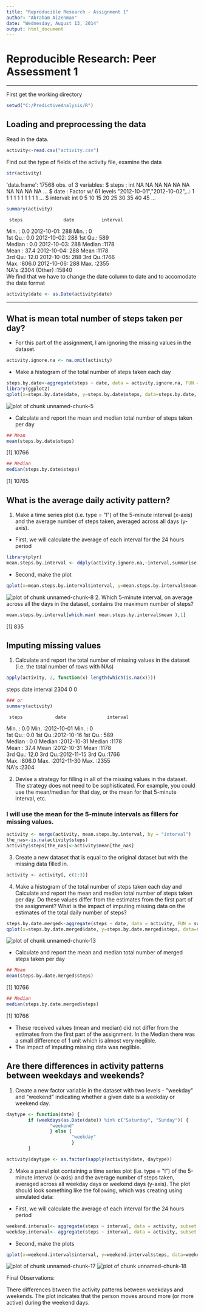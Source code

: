 ```yaml
---
title: "Reproducible Research - Assignment 1"
author: "Abraham Aizenman"
date: "Wednesday, August 13, 2014"
output: html_document
---
```


# Reproducible Research: Peer Assessment 1


---

First get the working directory

```r
setwd("C:/PredictiveAnalysis/R")
```

## Loading and preprocessing the data

Read in the data.

```r
activity<-read.csv("activity.csv")
```
Find out the type of fields of the activity file, examine the data

```r
str(activity)
```

'data.frame':	17568 obs. of  3 variables:
 $ steps   : int  NA NA NA NA NA NA NA NA NA NA ...
 $ date    : Factor w/ 61 levels "2012-10-01","2012-10-02",..: 1 1 1 1 1 1 1 1 1 1 ...
 $ interval: int  0 5 10 15 20 25 30 35 40 45 ...

```r
summary(activity)
```

     steps               date          interval   
 Min.   :  0.0   2012-10-01:  288   Min.   :   0  
 1st Qu.:  0.0   2012-10-02:  288   1st Qu.: 589  
 Median :  0.0   2012-10-03:  288   Median :1178  
 Mean   : 37.4   2012-10-04:  288   Mean   :1178  
 3rd Qu.: 12.0   2012-10-05:  288   3rd Qu.:1766  
 Max.   :806.0   2012-10-06:  288   Max.   :2355  
 NA's   :2304    (Other)   :15840                 
We find that we have to change the date column to date and to accomodate the date format

```r
activity$date <- as.Date(activity$date)
```
---------

## What is mean total number of steps taken per day?
- For this part of the assignment, I am ignoring the missing values in the dataset.

```r
activity.ignore.na <- na.omit(activity)
```

- Make a histogram of the total number of steps taken each day

```r
steps.by.date<-aggregate(steps ~ date, data = activity.ignore.na, FUN = sum)
library(ggplot2)
qplot(x=steps.by.date$date, y=steps.by.date$steps, data=steps.by.date, geom='bar', stat='identity')+ geom_bar(fill="#F0E442", colour="black", stat="identity")+ labs(title='Number of steps taken daily\n',y='Total steps per day', x='Date')
```

![plot of chunk unnamed-chunk-5](figure/unnamed-chunk-5.png) 

- Calculate and report the mean and median total number of steps taken per day

```r
## Mean
mean(steps.by.date$steps)
```

[1] 10766

```r
## Median
median(steps.by.date$steps)
```

[1] 10765
## What is the average daily activity pattern?
1. Make a time series plot (i.e. type = "l") of the 5-minute interval (x-axis) and the average number of steps taken, averaged across all days (y-axis).

- First, we will calculate the average of each interval for the 24 hours period

```r
library(plyr)
mean.steps.by.interval <- ddply(activity.ignore.na,~interval,summarise,mean=mean(steps))
```
- Second, make the plot

```r
qplot(x=mean.steps.by.interval$interval, y=mean.steps.by.interval$mean, data=mean.steps.by.interval, geom='line')+ geom_line(colour="blue", stat="identity")+ labs(title='Average Number of Steps Taken Averaged Across All Days\n',y='Averaged across all days', x='Total intervals in 24 Hours')
```

![plot of chunk unnamed-chunk-8](figure/unnamed-chunk-8.png) 
2. Which 5-minute interval, on average across all the days in the dataset, contains the maximum number of steps?

```r
mean.steps.by.interval[which.max( mean.steps.by.interval$mean ),1]
```

[1] 835
## Imputing missing values
1. Calculate and report the total number of missing values in the dataset (i.e. the total number of rows with NAs)

```r
apply(activity, 2, function(x) length(which(is.na(x))))
```

   steps     date interval 
    2304        0        0 

```r
### or 
summary(activity)
```

     steps            date               interval   
 Min.   :  0.0   Min.   :2012-10-01   Min.   :   0  
 1st Qu.:  0.0   1st Qu.:2012-10-16   1st Qu.: 589  
 Median :  0.0   Median :2012-10-31   Median :1178  
 Mean   : 37.4   Mean   :2012-10-31   Mean   :1178  
 3rd Qu.: 12.0   3rd Qu.:2012-11-15   3rd Qu.:1766  
 Max.   :806.0   Max.   :2012-11-30   Max.   :2355  
 NA's   :2304                                       

2. Devise a strategy for filling in all of the missing values in the dataset. The strategy does not need to be sophisticated. For example, you could use the mean/median for that day, or the mean for that 5-minute interval, etc.
### I will use the mean for the 5-minute intervals as fillers for missing values.


```r
activity <- merge(activity, mean.steps.by.interval, by = "interval")
the_nas<-is.na(activity$steps)
activity$steps[the_nas]<-activity$mean[the_nas]
```

3. Create a new dataset that is equal to the original dataset but with the missing data filled in.

```r
activity <- activity[, c(1:3)]
```

4. Make a histogram of the total number of steps taken each day and Calculate and report the mean and median total number of steps taken per day. Do these values differ from the estimates from the first part of the assignment? What is the impact of imputing missing data on the estimates of the total daily number of steps?

```r
steps.by.date.merged<-aggregate(steps ~ date, data = activity, FUN = sum)
qplot(x=steps.by.date.merged$date, y=steps.by.date.merged$steps, data=steps.by.date.merged, geom='bar', stat='identity')+ geom_bar(fill="#FF9999", colour="black", stat="identity")+ labs(title='Number of steps merged taken daily\n',y='Total steps per day', x='Date')
```

![plot of chunk unnamed-chunk-13](figure/unnamed-chunk-13.png) 

- Calculate and report the mean and median total number of merged steps taken per day

```r
## Mean
mean(steps.by.date.merged$steps)
```

[1] 10766

```r
## Median
median(steps.by.date.merged$steps)
```

[1] 10766
-  These received values (mean and median) did not differ from the estimates from the first part of the assignment. In the Median there was a small difference of 1 unit which is almost very neglible.
- The impact of imputing missing data was neglible.


## Are there differences in activity patterns between weekdays and weekends?
1. Create a new factor variable in the dataset with two levels - "weekday" and "weekend" indicating whether a given date is a weekday or weekend day.


```r
daytype <- function(date) {
        if (weekdays(as.Date(date)) %in% c("Saturday", "Sunday")) {
                "weekend"
                } else {
                        "weekday"
                        }
        }

activity$daytype <- as.factor(sapply(activity$date, daytype))
```
2. Make a panel plot containing a time series plot (i.e. type = "l") of the 5-minute interval (x-axis) and the average number of steps taken, averaged across all weekday days or weekend days (y-axis). The plot should look something like the following, which was creating using simulated data:

- First, we will calculate the average of each interval for the 24 hours period

```r
weekend.interval<- aggregate(steps ~ interval, data = activity, subset = activity$daytype == "weekend", FUN = mean)
weekday.interval<- aggregate(steps ~ interval, data = activity, subset = activity$daytype == "weekday", FUN = mean)
```
- Second, make the plots

```r
qplot(x=weekend.interval$interval, y=weekend.interval$steps, data=weekend.interval, geom='line')+ geom_line(colour="blue", stat="identity")+ labs(title='Average Number of Steps Taken Averaged Across Weekend Days\n',y='Averaged across weekend days', x='Total intervals in 24 Hours')
```

![plot of chunk unnamed-chunk-17](figure/unnamed-chunk-17.png) 
![plot of chunk unnamed-chunk-18](figure/unnamed-chunk-18.png) 


Final Observations:

There differences btween the activity patterns between weekdays and weekends. The plot indicates that the person moves around more (or more active) during the weekend days.

